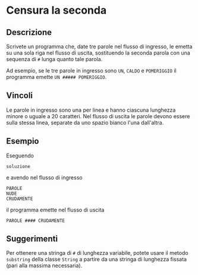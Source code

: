 Censura la seconda
==================

Descrizione
-----------

Scrivete un programma che, date tre parole nel flusso di ingresso, le emetta su
una sola riga nel flusso di uscita, sostituendo la seconda parola con una
sequenza di `#` lunga quanto tale parola.

Ad esempio, se le tre parole in ingresso sono `UN`, `CALDO` e `POMERIGGIO` il
programma emette `UN ##### POMERIGGIO`.


Vincoli
-------

Le parole in ingresso sono una per linea e hanno ciascuna lunghezza minore o
uguale a 20 caratteri. Nel flusso di uscita le parole devono essere sulla stessa
linea, separate da uno spazio bianco l'una dall'altra.


Esempio
-------

Eseguendo

    soluzione

e avendo nel flusso di ingresso

    PAROLE
    NUDE
    CRUDAMENTE

il programma emette nel flusso di uscita

    PAROLE #### CRUDAMENTE


Suggerimenti
------------

Per ottenere una stringa di `#` di lunghezza variabile, potete usare il metodo
`substring` della classe `String` a partire da una stringa di lunghezza fissata
(pari alla massima necessaria).
